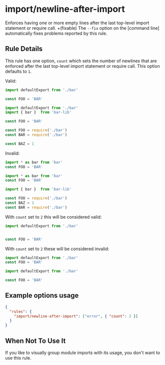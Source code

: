 # import/newline-after-import

Enforces having one or more empty lines after the last top-level import statement or require call.
+(fixable) The `--fix` option on the [command line] automatically fixes problems reported by this rule.

## Rule Details

This rule has one option, `count` which sets the number of newlines that are enforced after the last top-level import statement or require call. This option defaults to `1`.

Valid:

```js
import defaultExport from './bar'

const FOO = 'BAR'
```

```js
import defaultExport from './bar'
import { bar }  from 'bar-lib'

const FOO = 'BAR'
```

```js
const FOO = require('./bar')
const BAR = require('./bar')

const BAZ = 1
```

Invalid:

```js
import * as bar from 'bar'
const FOO = 'BAR'
```

```js
import * as bar from 'bar'
const FOO = 'BAR'

import { bar }  from 'bar-lib'
```

```js
const FOO = require('./bar')
const BAZ = 1
const BAR = require('./bar')
```

With `count` set to `2` this will be considered valid:

```js
import defaultExport from './bar'


const FOO = 'BAR'
```

With `count` set to `2` these will be considered invalid:

```js
import defaultExport from './bar'
const FOO = 'BAR'
```

```js
import defaultExport from './bar'

const FOO = 'BAR'
```


## Example options usage
```json
{
  "rules": {
    "import/newline-after-import": ["error", { "count": 2 }]
  }
}
```


## When Not To Use It

If you like to visually group module imports with its usage, you don't want to use this rule.
